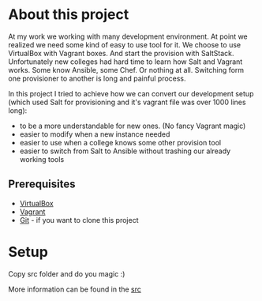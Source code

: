 # About this project

At my work we working with many development environment. At point we realized we need some kind of easy to use tool for it.
We choose to use VirtualBox with Vagrant boxes. And start the provision with SaltStack.
Unfortunately new colleges had hard time to learn how Salt and Vagrant works. Some know Ansible, some Chef. Or nothing at all.
Switching form one provisioner to another is long and painful process.

In this project I tried to achieve how we can convert our development setup (which used Salt for provisioning and it's vagrant file was over 1000 lines long):

- to be a more understandable for new ones. (No fancy Vagrant magic)
- easier to modify when a new instance needed
- easier to use when a college knows some other provision tool
- easier to switch from Salt to Ansible without trashing our already working tools

## Prerequisites

- [VirtualBox](https://virtualbox.org/)
- [Vagrant](https://vagrantup.com/)
- [Git](https://git-scm.com/) - if you want to clone this project

# Setup

Copy src folder and do you magic :)

More information can be found in the [src](./src/Readme.md)
